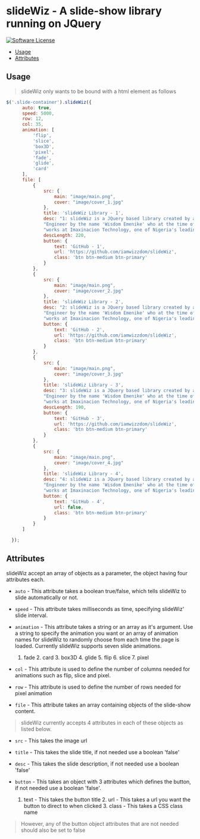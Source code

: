 # slideWiz - A slide-show library running on JQuery

[![Software License](https://img.shields.io/badge/license-MIT-brightgreen.svg?style=flat-square)](LICENSE.md)

- [Usage](#usage)
- [Attributes](#attributes)

<h2 id="usage"> Usage </h2>

> slideWiz only wants to be bound with a html element as follows

```javascript 
$('.slide-container').slideWiz({
      auto: true,
      speed: 5000,
      row: 12,
      col: 35,
      animation: [
          'flip',
          'slice',
          'box3D',
          'pixel',
          'fade',
          'glide',
          'card'
      ],
      file: [
          {
              src: {
                  main: "image/main.png",
                  cover: "image/cover_1.jpg"
              },
              title: 'slideWiz Library - 1',
              desc: "1: slideWiz is a JQuery based library created by a Nigerian Software " +
              "Engineer by the name 'Wisdom Emenike' who at the time of writing this library " +
              "works at Imaxinacion Technology, one of Nigeria's leading IT companies.",
              descLength: 220,
              button: {
                  text: 'GitHub - 1',
                  url: 'https://github.com/iamwizzdom/slideWiz',
                  class: 'btn btn-medium btn-primary'
              }
          },
          {
              src: {
                  main: "image/main.png",
                  cover: "image/cover_2.jpg"
              },
              title: 'slideWiz Library - 2',
              desc: "2: slideWiz is a JQuery based library created by a Nigerian Software " +
              "Engineer by the name 'Wisdom Emenike' who at the time of writing this library " +
              "works at Imaxinacion Technology, one of Nigeria's leading IT companies.",
              button: {
                  text: 'GitHub - 2',
                  url: 'https://github.com/iamwizzdom/slideWiz',
                  class: 'btn btn-medium btn-primary'
              }
          },
          {
              src: {
                  main: "image/main.png",
                  cover: "image/cover_3.jpg"
              },
              title: 'slideWiz Library - 3',
              desc: "3: slideWiz is a JQuery based library created by a Nigerian Software " +
              "Engineer by the name 'Wisdom Emenike' who at the time of writing this library " +
              "works at Imaxinacion Technology, one of Nigeria's leading IT companies.",
              descLength: 190,
              button: {
                  text: 'GitHub - 3',
                  url: 'https://github.com/iamwizzdom/slideWiz',
                  class: 'btn btn-medium btn-primary'
              }
          },
          {
              src: {
                  main: "image/main.png",
                  cover: "image/cover_4.jpg"
              },
              title: 'slideWiz Library - 4',
              desc: "4: slideWiz is a JQuery based library created by a Nigerian Software " +
              "Engineer by the name 'Wisdom Emenike' who at the time of writing this library " +
              "works at Imaxinacion Technology, one of Nigeria's leading IT companies.",
              button: {
                  text: 'GitHub - 4',
                  url: false,
                  class: 'btn btn-medium btn-primary'
              }
          }
      ]

  });
```

<h2 id="attributes"> Attributes </h2>

slideWiz accept an array of objects as a parameter, the object having four attributes each.

- `auto` - This attribute takes a boolean true/false, which tells slideWiz to slide automatically or not.

- `speed` - This attribute takes milliseconds as time, specifying slideWiz' slide interval.

- `animation` - This attribute takes a string or an array as it's argument. Use a string to specify the animation 
you want or an array of animation names for slideWiz to randomly choose from each time the page is loaded. 
Currently slideWiz supports seven slide animations. 
     
     1. fade
      2. card
      3. box3D
      4. glide
      5. flip
      6. slice
      7. pixel

- `col` - This attribute is used to define the number of columns needed for animations such as flip, slice and pixel.

- `row` - This attribute is used to define the number of rows needed for pixel animation

- `file` - This attribute takes an array containing objects of the slide-show content. 

> slideWiz currently accepts 4 attributes in each of these objects as listed below.


- `src` - This takes the image url

- `title` - This takes the slide title, if not needed use a boolean 'false'

- `desc` - This takes the slide description, if not needed use a boolean 'false'

- `button` - This takes an object with 3 attributes which defines the button, if not needed use a boolean 'false'. 
     
     1. text - This takes the button title
      2. url - This takes a url you want the button to direct to when clicked
      3. class - This takes a CSS class name

> However, any of the button object attributes that are not needed should also be set to false
